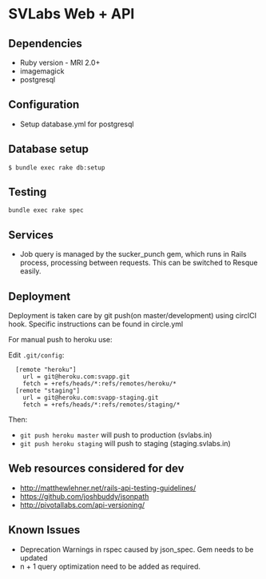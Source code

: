 # SVLabs Web + API

## Dependencies
*  Ruby version - MRI 2.0+
*  imagemagick
*  postgresql

## Configuration
*  Setup database.yml for postgresql

## Database setup
    $ bundle exec rake db:setup

## Testing
    bundle exec rake spec

## Services
  * Job query is managed by the sucker_punch gem, which runs in Rails process, processing between requests. This can be
  switched to Resque easily.

## Deployment
Deployment is taken care by git push(on master/development) using circlCI hook.
Specific instructions can be found in circle.yml

For manual push to heroku use:

Edit ``.git/config``:

      [remote "heroku"]
        url = git@heroku.com:svapp.git
        fetch = +refs/heads/*:refs/remotes/heroku/*
      [remote "staging"]
        url = git@heroku.com:svapp-staging.git
        fetch = +refs/heads/*:refs/remotes/staging/*

Then:

* `git push heroku master` will push to production (svlabs.in)
* `git push heroku staging` will push to staging (staging.svlabs.in)

## Web resources considered for dev
*  http://matthewlehner.net/rails-api-testing-guidelines/
*  https://github.com/joshbuddy/jsonpath
*  http://pivotallabs.com/api-versioning/

## Known Issues
*  Deprecation Warnings in rspec caused by json_spec. Gem needs to be updated
*  n + 1 query optimization need to be added as required.
